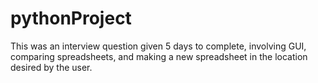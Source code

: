 # pythonProject
This was an interview question given 5 days to complete, involving GUI, comparing spreadsheets, and making a new spreadsheet in the location desired by the user.


